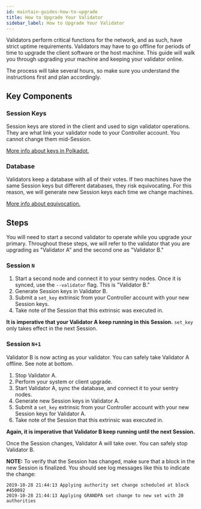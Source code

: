 ```yaml
---
id: maintain-guides-how-to-upgrade
title: How to Upgrade Your Validator
sidebar_label: How to Upgrade Your Validator
---
```


Validators perform critical functions for the network, and as such, have strict uptime requirements.
Validators may have to go offline for periods of time to upgrade the client software or the host
machine. This guide will walk you through upgrading your machine and keeping your validator online.

The process will take several hours, so make sure you understand the instructions first and plan
accordingly.

## Key Components

### Session Keys

Session keys are stored in the client and used to sign validator operations. They are what link your
validator node to your Controller account. You cannot change them mid-Session.

[More info about keys in Polkadot.](learn-keys)

### Database

Validators keep a database with all of their votes. If two machines have the same Session keys but
different databases, they risk equivocating. For this reason, we will generate new Session keys each
time we change machines.

[More info about equivocation.](learn-staking.md/#slashing)

## Steps

You will need to start a second validator to operate while you upgrade your primary. Throughout
these steps, we will refer to the validator that you are upgrading as "Validator A" and the second
one as "Validator B."

### Session `N`

1. Start a second node and connect it to your sentry nodes. Once it is synced, use the `--validator`
   flag. This is "Validator B."
1. Generate Session keys in Validator B.
1. Submit a `set_key` extrinsic from your Controller account with your new Session keys.
1. Take note of the Session that this extrinsic was executed in.

**It is imperative that your Validator A keep running in this Session.** `set_key` only takes effect
in the next Session.

### Session `N+1`

Validator B is now acting as your validator. You can safely take Validator A offline. See note at
bottom.

1. Stop Validator A.
1. Perform your system or client upgrade.
1. Start Validator A, sync the database, and connect it to your sentry nodes.
1. Generate new Session keys in Validator A.
1. Submit a `set_key` extrinsic from your Controller account with your new Session keys for
   Validator A.
1. Take note of the Session that this extrinsic was executed in.

**Again, it is imperative that Validator B keep running until the next Session.**

Once the Session changes, Validator A will take over. You can safely stop Validator B.

**NOTE:** To verify that the Session has changed, make sure that a block in the new Session is
finalized. You should see log messages like this to indicate the change:

```
2019-10-28 21:44:13 Applying authority set change scheduled at block #450092
2019-10-28 21:44:13 Applying GRANDPA set change to new set with 20 authorities
```
